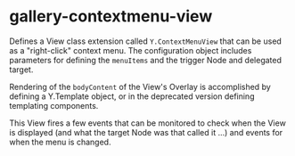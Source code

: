 gallery-contextmenu-view
============

Defines a View class extension called `Y.ContextMenuView` that can be used as a "right-click" context menu.
The configuration object includes parameters for defining the `menuItems` and the trigger Node and delegated target.  

Rendering of the `bodyContent` of the View's Overlay is accomplished by defining a Y.Template object, or in the deprecated version defining templating components.

This View fires a few events that can be monitored to check when the View is displayed (and what the target Node was that called it ...) and events for when the menu is changed.